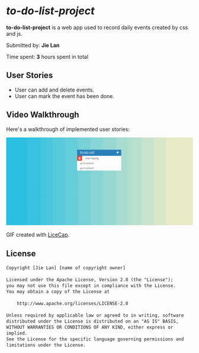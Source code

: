 #  *to-do-list-project*

**to-do-list-project** is a web app used to record daily events created by css and js.

Submitted by: **Jie Lan**

Time spent: **3** hours spent in total

## User Stories
* User can add and delete events.
* User can mark the event has been done.


## Video Walkthrough 

Here's a walkthrough of implemented user stories:

<img src='view1.gif' title='Video Walkthrough' width='' alt='Video Walkthrough' />

GIF created with [LiceCap](http://www.cockos.com/licecap/).



## License

    Copyright [Jie Lan] [name of copyright owner]

    Licensed under the Apache License, Version 2.0 (the "License");
    you may not use this file except in compliance with the License.
    You may obtain a copy of the License at

        http://www.apache.org/licenses/LICENSE-2.0

    Unless required by applicable law or agreed to in writing, software
    distributed under the License is distributed on an "AS IS" BASIS,
    WITHOUT WARRANTIES OR CONDITIONS OF ANY KIND, either express or implied.
    See the License for the specific language governing permissions and
    limitations under the License.
